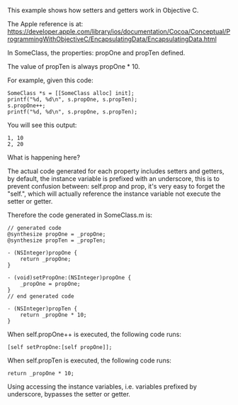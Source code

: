 This example shows how setters and getters work in Objective C.

The Apple reference is at: https://developer.apple.com/library/ios/documentation/Cocoa/Conceptual/ProgrammingWithObjectiveC/EncapsulatingData/EncapsulatingData.html

In SomeClass, the properties: propOne and propTen defined.

The value of propTen is always propOne * 10.

For example, given this code:

    SomeClass *s = [[SomeClass alloc] init];
    printf("%d, %d\n", s.propOne, s.propTen);
    s.propOne++;
    printf("%d, %d\n", s.propOne, s.propTen);

You will see this output:

    1, 10
    2, 20

What is happening here?

The actual code generated for each property includes setters and getters, by default, the instance variable is prefixed with an underscore, this is to prevent confusion between: self.prop and prop, it's very easy to forget the "self.", which will actually reference the instance variable not execute the setter or getter.

Therefore the code generated in SomeClass.m is:

    // generated code
    @synthesize propOne = _propOne;
    @synthesize propTen = _propTen;
    
    - (NSInteger)propOne {
        return _propOne;
    }
    
    - (void)setPropOne:(NSInteger)propOne {
        _propOne = propOne;
    }
    // end generated code
    
    - (NSInteger)propTen {
        return _propOne * 10;
    }

When self.propOne++ is executed, the following code runs:

    [self setPropOne:[self propOne]];

When self.propTen is executed, the following code runs:

    return _propOne * 10;

Using accessing the instance variables, i.e. variables prefixed by underscore, bypasses the setter or getter.
